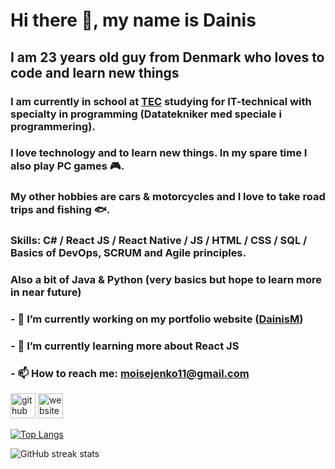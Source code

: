 # Hi there 👋, my name is Dainis
## I am 23 years old guy from Denmark who loves to code and learn new things
### I am currently in school at [TEC](https://www.tec.dk/) studying for IT-technical with specialty in programming (Datatekniker med speciale i programmering). 
### I love technology and to learn new things. In my spare time I also play PC games :video_game:.  
### My other hobbies are cars & motorcycles and I love to take road trips and fishing :fish:.

### <b>Skills</b>: C# / React JS / React Native / JS / HTML / CSS / SQL / Basics of DevOps, SCRUM and Agile principles.  
### Also a bit of Java & Python (very basics but hope to learn more in near future)

### - 🔭 I’m currently working on my portfolio website ([DainisM](https://dainism.github.io/dainis-portfolio/)) 
### - 🌱 I’m currently learning more about React JS 
### - 📫 How to reach me: moisejenko11@gmail.com 


[<img src='https://cdn.jsdelivr.net/npm/simple-icons@3.0.1/icons/github.svg' alt='github' height='40'>](https://github.com/DainisM)  [<img src='https://cdn.jsdelivr.net/npm/simple-icons@3.0.1/icons/icloud.svg' alt='website' height='40'>](https://dainism.github.io/dainis-portfolio/)  

[![Top Langs](https://github-readme-stats.vercel.app/api/top-langs/?username=DainisM)](https://github.com/anuraghazra/github-readme-stats)

![GitHub streak stats](https://github-readme-streak-stats.herokuapp.com/?user=DainisM)  
